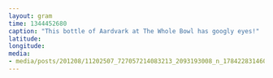 ```yaml
---
layout: gram
time: 1344452680
caption: "This bottle of Aardvark at The Whole Bowl has googly eyes!"
latitude: 
longitude: 
media:
- media/posts/201208/11202507_727057214083213_2093193008_n_17842283146000351.jpg
---
```

